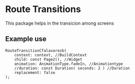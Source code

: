 # Route Transitions

This package helps in the transicion among screens

## Example use

```
RouteTransitionCfalavarezb(
    context: context, //BuildContext
    child: const Page2(), //Widget
    animation: AnimationType.fadeIn, //Animationtype
    //duration: const Duration( seconds: 2 ) //Duration
    replacement: false
);
```
